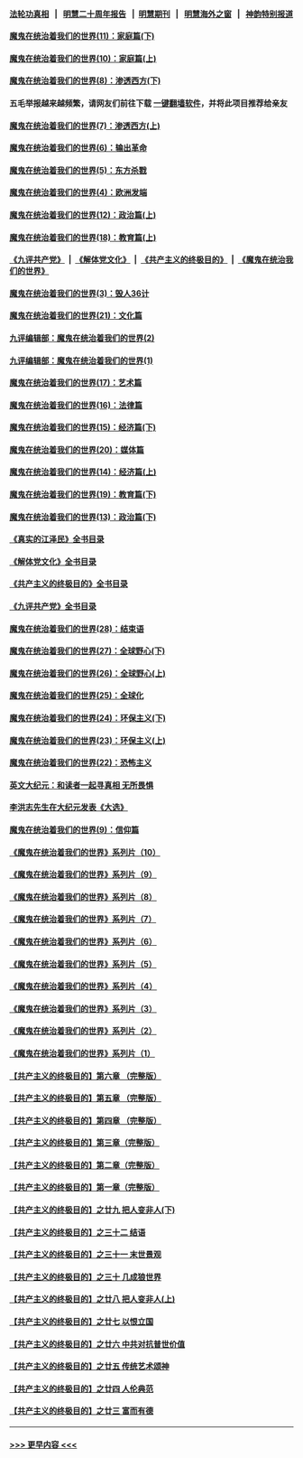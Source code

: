 #### [法轮功真相](https://github.com/gfw-breaker/truth/blob/master/README.md?t=0) &nbsp;&nbsp;|&nbsp;&nbsp; [明慧二十周年报告](https://github.com/gfw-breaker/mh-reports/blob/master/README.md?t=0) &nbsp;&nbsp;|&nbsp;&nbsp;[明慧期刊](https://github.com/gfw-breaker/mh-qikan) &nbsp;&nbsp;|&nbsp;&nbsp; [明慧海外之窗](https://github.com/gfw-breaker/mh-news/blob/master/README.md?t=0) &nbsp;&nbsp;|&nbsp;&nbsp; [神韵特别报道](https://github.com/gfw-breaker/mh-news/blob/master/shenyun.md?t=0)
#### [魔鬼在统治着我们的世界(11)：家庭篇(下)](../pages/nsc422/n10440961.md?t=12031301) 
#### [魔鬼在统治着我们的世界(10)：家庭篇(上)](../pages/nsc422/n10435448.md?t=12031301) 
#### [魔鬼在统治着我们的世界(8)：渗透西方(下)](../pages/nsc422/n10429603.md?t=12031301) 
#### 五毛举报越来越频繁，请网友们前往下载 [一键翻墙软件](https://github.com/gfw-breaker/ssr-accounts)，并将此项目推荐给亲友
#### [魔鬼在统治着我们的世界(7)：渗透西方(上)](../pages/nsc422/n10426013.md?t=12031301) 
#### [魔鬼在统治着我们的世界(6)：输出革命](../pages/nsc422/n10421536.md?t=12031301) 
#### [魔鬼在统治着我们的世界(5)：东方杀戮](../pages/nsc422/n10417707.md?t=12031301) 
#### [魔鬼在统治着我们的世界(4)：欧洲发端](../pages/nsc422/n10414890.md?t=12031301) 
#### [魔鬼在统治着我们的世界(12)：政治篇(上)](../pages/nsc422/n10444576.md?t=12031301) 
#### [魔鬼在统治着我们的世界(18)：教育篇(上)](../pages/nsc422/n10526970.md?t=12031301) 
#### [《九评共产党》](https://github.com/begood0513/9ping.md/blob/master/README.md) &nbsp;|&nbsp; [《解体党文化》](../../../../jtdwh.md/blob/master/README.md)  &nbsp;|&nbsp; [《共产主义的终极目的》](../../../../gczydzjmd.md/blob/master/README.md) &nbsp;|&nbsp; [《魔鬼在统治我们的世界》](../../../../mgztzwmdsj.md/blob/master/README.md) 
#### [魔鬼在统治着我们的世界(3)：毁人36计](../pages/nsc422/n10411583.md?t=12031301) 
#### [魔鬼在统治着我们的世界(21)：文化篇](../pages/nsc422/n10597706.md?t=12031301) 
#### [九评编辑部：魔鬼在统治着我们的世界(2)](../pages/nsc422/n10410036.md?t=12031301) 
#### [九评编辑部：魔鬼在统治着我们的世界(1)](../pages/nsc422/n10406825.md?t=12031301) 
#### [魔鬼在统治着我们的世界(17)：艺术篇](../pages/nsc422/n10499093.md?t=12031301) 
#### [魔鬼在统治着我们的世界(16)：法律篇](../pages/nsc422/n10485969.md?t=12031301) 
#### [魔鬼在统治着我们的世界(15)：经济篇(下)](../pages/nsc422/n10469975.md?t=12031301) 
#### [魔鬼在统治着我们的世界(20)：媒体篇](../pages/nsc422/n10586579.md?t=12031301) 
#### [魔鬼在统治着我们的世界(14)：经济篇(上)](../pages/nsc422/n10457370.md?t=12031301) 
#### [魔鬼在统治着我们的世界(19)：教育篇(下)](../pages/nsc422/n10564808.md?t=12031301) 
#### [魔鬼在统治着我们的世界(13)：政治篇(下)](../pages/nsc422/n10448270.md?t=12031301) 
#### [《真实的江泽民》全书目录](../pages/nsc422/n13721399.md?t=12031301) 
#### [《解体党文化》全书目录](../pages/nsc422/n13721157.md?t=12031301) 
#### [《共产主义的终极目的》全书目录](../pages/nsc422/n13721048.md?t=12031301) 
#### [《九评共产党》全书目录](../pages/nsc422/n13708085.md?t=12031301) 
#### [魔鬼在统治着我们的世界(28)：结束语](../pages/nsc422/n10936246.md?t=12031301) 
#### [魔鬼在统治着我们的世界(27)：全球野心(下)](../pages/nsc422/n10928319.md?t=12031301) 
#### [魔鬼在统治着我们的世界(26)：全球野心(上)](../pages/nsc422/n10900318.md?t=12031301) 
#### [魔鬼在统治着我们的世界(25)：全球化](../pages/nsc422/n10788205.md?t=12031301) 
#### [魔鬼在统治着我们的世界(24)：环保主义(下)](../pages/nsc422/n10695307.md?t=12031301) 
#### [魔鬼在统治着我们的世界(23)：环保主义(上)](../pages/nsc422/n10688613.md?t=12031301) 
#### [魔鬼在统治着我们的世界(22)：恐怖主义](../pages/nsc422/n10614727.md?t=12031301) 
#### [英文大纪元：和读者一起寻真相 无所畏惧](../pages/nsc422/n12542027.md?t=12031301) 
#### [李洪志先生在大纪元发表《大选》](../pages/nsc422/n12534746.md?t=12031301) 
#### [魔鬼在统治着我们的世界(9)：信仰篇](../pages/nsc422/n10432159.md?t=12031301) 
#### [《魔鬼在统治着我们的世界》系列片（10）](../pages/nsc422/n12292670.md?t=12031301) 
#### [《魔鬼在统治着我们的世界》系列片（9）](../pages/nsc422/n12290859.md?t=12031301) 
#### [《魔鬼在统治着我们的世界》系列片（8）](../pages/nsc422/n12287445.md?t=12031301) 
#### [《魔鬼在统治着我们的世界》系列片（7）](../pages/nsc422/n12283425.md?t=12031301) 
#### [《魔鬼在统治着我们的世界》系列片（6）](../pages/nsc422/n12282314.md?t=12031301) 
#### [《魔鬼在统治着我们的世界》系列片（5）](../pages/nsc422/n12281419.md?t=12031301) 
#### [《魔鬼在统治着我们的世界》系列片（4）](../pages/nsc422/n12274024.md?t=12031301) 
#### [《魔鬼在统治着我们的世界》系列片（3）](../pages/nsc422/n12271322.md?t=12031301) 
#### [《魔鬼在统治着我们的世界》系列片（2）](../pages/nsc422/n12269049.md?t=12031301) 
#### [《魔鬼在统治着我们的世界》系列片（1）](../pages/nsc422/n12267575.md?t=12031301) 
#### [【共产主义的终极目的】第六章 （完整版）](../pages/nsc422/n11428913.md?t=12031301) 
#### [【共产主义的终极目的】第五章 （完整版）](../pages/nsc422/n11428912.md?t=12031301) 
#### [【共产主义的终极目的】第四章 （完整版）](../pages/nsc422/n11428907.md?t=12031301) 
#### [【共产主义的终极目的】第三章（完整版）](../pages/nsc422/n11428848.md?t=12031301) 
#### [【共产主义的终极目的】第二章（完整版）](../pages/nsc422/n11428831.md?t=12031301) 
#### [【共产主义的终极目的】第一章（完整版）](../pages/nsc422/n11417651.md?t=12031301) 
#### [【共产主义的终极目的】之廿九 把人变非人(下)](../pages/nsc422/n11344140.md?t=12031301) 
#### [【共产主义的终极目的】之三十二 结语](../pages/nsc422/n11360535.md?t=12031301) 
#### [【共产主义的终极目的】之三十一 末世景观](../pages/nsc422/n11351129.md?t=12031301) 
#### [【共产主义的终极目的】之三十 几成狼世界](../pages/nsc422/n11348280.md?t=12031301) 
#### [【共产主义的终极目的】之廿八 把人变非人(上)](../pages/nsc422/n11340492.md?t=12031301) 
#### [【共产主义的终极目的】之廿七 以恨立国](../pages/nsc422/n11336944.md?t=12031301) 
#### [【共产主义的终极目的】之廿六 中共对抗普世价值](../pages/nsc422/n11324785.md?t=12031301) 
#### [【共产主义的终极目的】之廿五 传统艺术颂神](../pages/nsc422/n11296396.md?t=12031301) 
#### [【共产主义的终极目的】之廿四 人伦典范](../pages/nsc422/n11296397.md?t=12031301) 
#### [【共产主义的终极目的】之廿三 富而有德](../pages/nsc422/n11283598.md?t=12031301) 

----
#### [ >>> 更早内容 <<< ](../indexes/nsc422-earlier.md)
